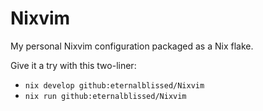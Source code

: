 # Nixvim
My personal Nixvim configuration packaged as a Nix flake.

Give it a try with this two-liner:
- `nix develop github:eternalblissed/Nixvim`
- `nix run github:eternalblissed/Nixvim`

```

